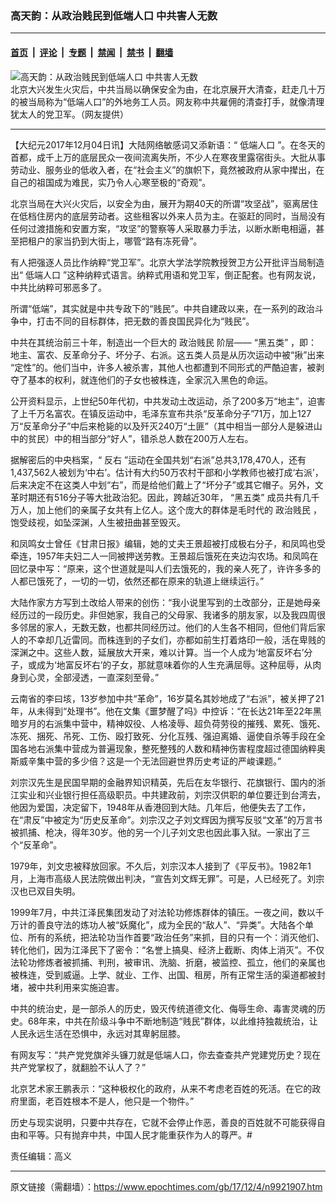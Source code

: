 ### 高天韵：从政治贱民到低端人口 中共害人无数

---

#### [首页](../../../..?n9921907) &nbsp;|&nbsp; [评论](../../../../../epoch-comment?n9921907) &nbsp;|&nbsp; [专题](../../../../../epoch-special?n9921907) &nbsp;|&nbsp; [禁闻](../../../../../epoch-news?n9921907) &nbsp;|&nbsp; [禁书](../../../../../books?n9921907) &nbsp;|&nbsp; [翻墙](https://github.com/gfw-breaker/nogfw/blob/master/README.md?n9921907)


<div><img alt="高天韵：从政治贱民到低端人口 中共害人无数" class="attachment-djy_600_400 size-djy_600_400 wp-post-image" src="https://i.epochtimes.com/assets/uploads/2017/11/DPkWBfaWkAIPcTp-600x356.jpg"/>
<div class="caption">
 北京大兴发生火灾后，中共当局以确保安全为由，在北京展开大清查，赶走几十万的被当局称为“低端人口”的外地务工人员。网友称中共雇佣的清查打手，就像清理犹太人的党卫军。（网友提供）
</div></div><hr/><div class="post_content" id="artbody" itemprop="articleBody">
 <!-- article content begin -->
 <p>
  【大纪元2017年12月04日讯】大陆网络敏感词又添新语：“
  <ok href="https://www.epochtimes.com/gb/tag/%E4%BD%8E%E7%AB%AF%E4%BA%BA%E5%8F%A3.html">
   低端人口
  </ok>
  ”。在冬天的首都，成千上万的底层民众一夜间流离失所，不少人在寒夜里露宿街头。大批从事劳动业、服务业的低收入者，在“社会主义”的旗帜下，竟然被政府从家中撵出，在自己的祖国成为难民，实乃令人心寒至极的“奇观”。
 </p>
 <p>
  北京当局在大兴火灾后，以安全为由，展开为期40天的所谓“攻坚战”，驱离居住在低档住房内的底层劳动者。这些租客以外来人员为主。在驱赶的同时，当局没有任何过渡措施和安置方案，“攻坚”的警察等人采取暴力手法，以断水断电相逼，甚至把租户的家当扔到大街上，哪管“路有冻死骨”。
 </p>
 <p>
  有人把强逐人员比作纳粹“党卫军”。北京大学法学院教授贺卫方公开批评当局制造出“
  <ok href="https://www.epochtimes.com/gb/tag/%E4%BD%8E%E7%AB%AF%E4%BA%BA%E5%8F%A3.html">
   低端人口
  </ok>
  ”这种纳粹式语言。纳粹式用语和党卫军，倒正配套。也有网友说，中共比纳粹可邪恶多了。
 </p>
 <p>
  所谓“低端”，其实就是中共专政下的“贱民”。中共自建政以来，在一系列的政治斗争中，打击不同的目标群体，把无数的善良国民异化为“贱民”。
 </p>
 <p>
  中共在其统治前三十年，制造出一个巨大的
  <ok href="https://www.epochtimes.com/gb/tag/%E6%94%BF%E6%B2%BB%E8%B4%B1%E6%B0%91.html">
   政治贱民
  </ok>
  阶层——
  <ok href="https://www.epochtimes.com/gb/tag/%E2%80%9C%E9%BB%91%E4%BA%94%E7%B1%BB%E2%80%9D.html">
   “黑五类”
  </ok>
  ，即：地主、富农、反革命分子、坏分子、右派。这五类人员是从历次运动中被“揪”出来 “定性”的。他们当中，许多人被杀害，其他人也都遭到不同形式的严酷迫害，被剥夺了基本的权利，就连他们的子女也被株连，全家沉入黑色的命运。
 </p>
 <p>
  公开资料显示，上世纪50年代初，中共发动土改运动，杀了200多万“地主”，迫害了上千万名富农。在镇反运动中，毛泽东宣布共杀“反革命分子”71万，加上127万“反革命分子”中后来枪毙的以及歼灭240万“土匪”（其中相当一部分人是躲进山中的贫民）中的相当部分“好人”，错杀总人数在200万人左右。
 </p>
 <p>
  据解密后的中央档案，“
  <ok href="https://www.epochtimes.com/gb/tag/%E5%8F%8D%E5%8F%B3.html">
   反右
  </ok>
  ”运动在全国共划“右派”总共3,178,470人，还有1,437,562人被划为‘中右’。估计有大约50万农村干部和小学教师也被打成‘右派’，后来决定不在这类人中划“右”，而是给他们戴上了“坏分子”或其它帽子。另外，文革时期还有516分子等大批政治犯。因此，跨越近30年，
  <ok href="https://www.epochtimes.com/gb/tag/%E2%80%9C%E9%BB%91%E4%BA%94%E7%B1%BB%E2%80%9D.html">
   “黑五类”
  </ok>
  成员共有几千万人，加上他们的亲属子女共有上亿人。这个庞大的群体是毛时代的
  <ok href="https://www.epochtimes.com/gb/tag/%E6%94%BF%E6%B2%BB%E8%B4%B1%E6%B0%91.html">
   政治贱民
  </ok>
  ，饱受歧视，如坠深渊，人生被扭曲甚至毁灭。
 </p>
 <p>
  和凤鸣女士曾任《甘肃日报》编辑，她的丈夫王景超被打成极右分子，和凤鸣也受牵连，1957年夫妇二人一同被押送劳教。王景超后饿死在夹边沟农场。和凤鸣在回忆录中写：“原来，这个世道就是叫人们去饿死的，我的亲人死了，许许多多的人都已饿死了，一切的一切，依然还都在原来的轨道上继续运行。”
 </p>
 <p>
  大陆作家方方写到土改给人带来的创伤：“我小说里写到的土改部分，正是她母亲经历过的一段历史。非但她家，我自己的父母家、我诸多的朋友家，以及我四周很多邻居的家人，无数无数，也都共同经历过。他们的人生各不相同，但他们背后家人的不幸却几近雷同。而株连到的子女们，亦都如前生打着烙印一般，活在卑贱的深渊之中。这些人数，延展放大开来，难以计算。当一个人成为‘地富反坏右’分子，或成为‘地富反坏右’的子女，那就意味着你的人生充满屈辱。这种屈辱，从肉身到心灵，全部浸透，一直深刻至骨。”
 </p>
 <p>
  云南省的李曰垓，13岁参加中共“革命”，16岁莫名其妙地成了“右派”，被关押了21年，从未得到“处理书”。他在文集《噩梦醒了吗》中控诉：“在长达21年至22年黑暗岁月的右派集中营中，精神奴役、人格凌辱、超负荷劳役的摧残、累死、饿死、冻死、捆死、吊死、工伤、殴打致死、分化互残、强迫离婚、逼使自杀等手段在全国各地右派集中营成为普遍现象，整死整残的人数和精神伤害程度超过德国纳粹奥斯威辛集中营的多少倍？这是一个无法回避世界历史考证的严峻课题。”
 </p>
 <p>
  刘宗汉先生是民国早期的金融界知识精英，先后在友华银行、花旗银行、国内的浙江实业和兴业银行担任高级职员。中共建政前，刘宗汉供职的单位要迁到台湾去，他因为爱国，决定留下，1948年从香港回到大陆。几年后，他便失去了工作，在“肃反”中被定为“历史反革命”。刘宗汉之子刘文辉因为撰写反驳“文革”的万言书被抓捕、枪决，得年30岁。他的另一个儿子刘文忠也因此事入狱。一家出了三个“反革命”。
 </p>
 <p>
  1979年，刘文忠被释放回家。不久后，刘宗汉本人接到了《平反书》。1982年1月，上海市高级人民法院做出判决，“宣告刘文辉无罪”。可是，人已经死了。刘宗汉也已双目失明。
 </p>
 <p>
  1999年7月，中共江泽民集团发动了对法轮功修炼群体的镇压。一夜之间，数以千万计的善良守法的炼功人被“妖魔化”，成为全民的“敌人”、“异类”。大陆各个单位、所有的系统，把法轮功当作首要“政治任务”来抓，目的只有一个：消灭他们、转化他们，因为江泽民下了密令：“名誉上搞臭、经济上截断、肉体上消灭”。不仅法轮功修炼者被抓捕、判刑，被审讯、洗脑、折磨，被监控、孤立，他们的亲属也被株连，受到威逼。上学、就业、工作、出国、租房，所有正常生活的渠道都被封堵，被中共利用来实施迫害。
 </p>
 <p>
  中共的统治史，是一部杀人的历史，毁灭传统道德文化、侮辱生命、毒害灵魂的历史。68年来，中共在阶级斗争中不断地制造“贱民”群体，以此维持独裁统治，让人民永远生活在恐惧中，永远对其卑躬屈膝。
 </p>
 <p>
  有网友写：“共产党党旗斧头镰刀就是低端人口，你去查查共产党建党历史？现在共产党掌权了，就翻脸不认人了？”
 </p>
 <p>
  北京艺术家王鹏表示：“这种极权化的政府，从来不考虑老百姓的死活。在它的政府里面，老百姓根本不是人，他只是一个物件。”
 </p>
 <p>
  历史与现实说明，只要中共存在，它就不会停止作恶，善良的百姓就不可能获得自由和平等。只有抛弃中共，中国人民才能重获作为人的尊严。#
 </p>
 <p>
  责任编辑：高义
 </p>
 <!-- article content end -->
 <div id="below_article_ad">
 </div>
</div>


---

原文链接（需翻墙）：https://www.epochtimes.com/gb/17/12/4/n9921907.htm